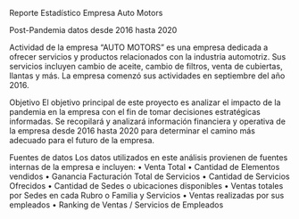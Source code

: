 Reporte Estadístico 
Empresa Auto Motors

Post-Pandemia 
datos desde 2016 hasta 2020

Actividad de la empresa
“AUTO MOTORS” es una empresa dedicada a ofrecer servicios y productos relacionados con la industria automotriz. Sus servicios incluyen cambio de aceite, cambio de filtros, venta de cubiertas, llantas y más. La empresa comenzó sus actividades en septiembre del año 2016.

Objetivo
El objetivo principal de este proyecto es analizar el impacto de la pandemia en la empresa con el fin de tomar decisiones estratégicas informadas. Se recopilará y analizará información financiera y operativa de la empresa desde 2016 hasta 2020 para determinar el camino más adecuado para el futuro de la empresa.

Fuentes de datos
Los datos utilizados en este análisis provienen de fuentes internas de la empresa e incluyen:
•	Venta Total 
•	Cantidad de Elementos vendidos 
•	Ganancia Facturación Total de Servicios 
•	Cantidad de Servicios Ofrecidos
•	Cantidad de Sedes o ubicaciones disponibles 
•	Ventas totales por Sedes en cada Rubro o Familia y Servicios 
•	Ventas realizadas por sus empleados 
•	Ranking de Ventas / Servicios de Empleados
